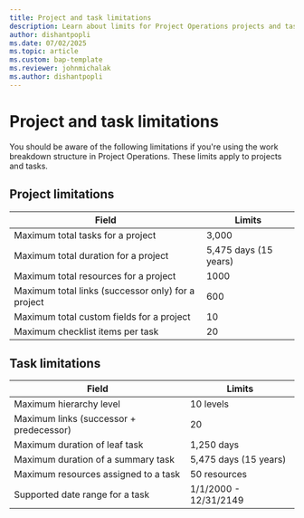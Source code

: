 ```yaml
---
title: Project and task limitations
description: Learn about limits for Project Operations projects and tasks.
author: dishantpopli
ms.date: 07/02/2025
ms.topic: article
ms.custom: bap-template
ms.reviewer: johnmichalak
ms.author: dishantpopli
---
```


# Project and task limitations

You should be aware of the following limitations if you're using the work breakdown structure in Project Operations. These limits apply to projects and tasks.

## Project limitations

| Field                                              | Limits            |
| -------------------------------------------------- | --------------------- |
| Maximum total tasks for a project                  | 3,000                 |
| Maximum total duration for a project               | 5,475 days (15 years) |
| Maximum total resources for a project              | 1000                  |
| Maximum total links (successor only) for a project | 600                   |
| Maximum total custom fields for a project          | 10                    |
| Maximum checklist items per task                   | 20                    |

 
## Task limitations

| Field                                   | Limits            |
| --------------------------------------- | --------------------- |
| Maximum hierarchy level                 | 10 levels             |
| Maximum links (successor + predecessor) | 20                    |
| Maximum duration of leaf task           | 1,250 days           |
| Maximum duration of a summary task      | 5,475 days (15 years) |
| Maximum resources assigned to a task    | 50 resources          |
| Supported date range for a task         | 1/1/2000 - 12/31/2149 |
